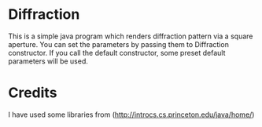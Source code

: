 # Diffraction
This is a simple java program which renders diffraction pattern via a square aperture. You can set the parameters by passing them to Diffraction constructor. If you call the default constructor, some preset default parameters will be used.



# Credits
I have used some libraries from (http://introcs.cs.princeton.edu/java/home/) 
